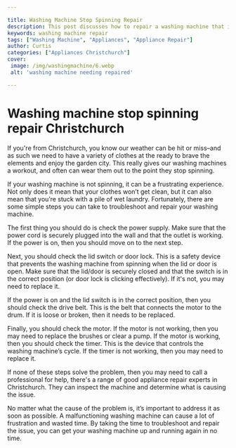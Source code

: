 ```yaml
---

title: Washing Machine Stop Spinning Repair
description: This post discusses how to repair a washing machine that is not spinning, in order to continue using it and keep your clothes clean. If your washing machine is not spinning, read on to learn how to repair it!
keywords: washing machine repair
tags: ["Washing Machine", "Appliances", "Appliance Repair"]
author: Curtis
categories: ["Appliances Christchurch"]
cover: 
 image: /img/washingmachine/6.webp
 alt: 'washing machine needing repaired'

---
```


# Washing machine stop spinning repair Christchurch

If you're from Christchurch, you know our weather can be hit or miss–and as such we need to have a variety of clothes at the ready to brave the elements and enjoy the garden city. This really gives our washing machines a workout, and often can wear them out to the point they stop spinning.

If your washing machine is not spinning, it can be a frustrating experience. Not only does it mean that your clothes won’t get clean, but it can also mean that you’re stuck with a pile of wet laundry. Fortunately, there are some simple steps you can take to troubleshoot and repair your washing machine.

The first thing you should do is check the power supply. Make sure that the power cord is securely plugged into the wall and that the outlet is working. If the power is on, then you should move on to the next step.

Next, you should check the lid switch or door lock. This is a safety device that prevents the washing machine from spinning when the lid or door is open. Make sure that the lid/door is securely closed and that the switch is in the correct position (or door lock is clicking effectively). If it's not, you may need to replace it.

If the power is on and the lid switch is in the correct position, then you should check the drive belt. This is the belt that connects the motor to the drum. If it is loose or broken, then it needs to be replaced.

Finally, you should check the motor. If the motor is not working, then you may need to replace the brushes or clear a pump. If the motor is working, then you should check the timer. This is the device that controls the washing machine’s cycle. If the timer is not working, then you may need to replace it.

If none of these steps solve the problem, then you may need to call a professional for help, there's a range of good appliance repair experts in Christchurch. They can inspect the machine and determine what is causing the issue.

No matter what the cause of the problem is, it’s important to address it as soon as possible. A malfunctioning washing machine can cause a lot of frustration and wasted time. By taking the time to troubleshoot and repair the issue, you can get your washing machine up and running again in no time.